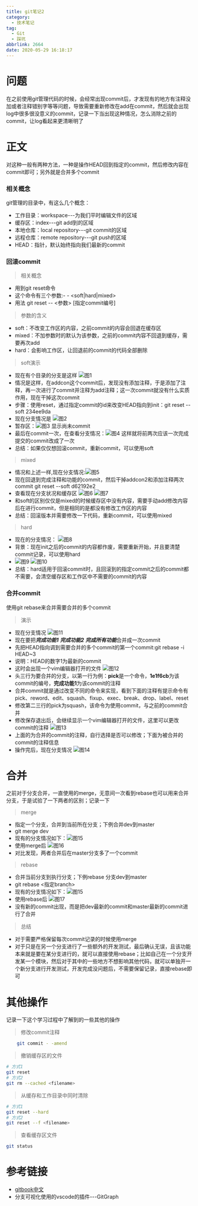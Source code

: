 ```yaml
---
title: git笔记2
category:
  - 技术笔记
tag:
  - Git
  - 踩坑
abbrlink: 2664
date: 2020-05-29 16:18:17
---
```


# 问题
在之前使用git管理代码的时候，会经常出现commit后，才发现有的地方有注释没加或者注释错别字等等问题，导致需要重新修改在add在commit，然后就会出现log中很多很没意义的commit，记录一下当出现这种情况，怎么消除之前的commit，让log看起来更清晰明了
<!-- more -->
# 正文
对这种一般有两种方法，一种是操作HEAD回到指定的commit，然后修改内容在commit即可；另外就是合并多个commit
### 相关概念
git管理的目录中，有这么几个概念：
- 工作目录：workspace---为我们平时编辑文件的区域
- 缓存区：index---git add到的区域
- 本地仓库：local repository---git commit的区域
- 远程仓库：remote repository---git push的区域
- HEAD：指针，默认始终指向我们最新的commit

### 回滚commit
>相关概念
- 用到git reset命令
- 这个命令有三个参数:- - <soft|hard|mixed>
- 用法 git reset -- <参数> [指定commit编号]

>参数的含义
- soft：不改变工作区的内容，之前commit的内容会回退在缓存区
- mixed：不加参数时的默认为该参数，之前的commit内容不回退到缓存，需要再次add
- hard：会影响工作区，让回退前的commit的代码全部删除

>soft演示
- 现在有个目录的分支是这样 ![图1](/img/git/git.png)
- 情况是这样，在addcon这个commit后，发现没有添加注释，于是添加了注释，再一次进行了commit并注释为add注释；这一次commit就没有什么实质作用，现在干掉这次commit
- 步骤：使用reset，通过指定commit的id来改变HEAD指向到init：git reset --soft 234ee9da 
- 现在分支情况是 ![图2](/img/git/git2.png)
- 暂存区：![图3](/img/git/git3.png) 显示尚未commit
- 最后在commit一次，在查看分支情况：![图4](/img/git/git4.png) 这样就将前两次应该一次完成提交的commit改成了一次
- 总结：如果仅仅想回滚commit，重新commit，可以使用soft

>mixed
- 情况和上述一样,现在分支情况:![图5](/img/git/git5.png) 
- 现在回退到完成注释和功能的commit，然后干掉addcon2和添加注释两次commit   git reset --soft d62192e2  
- 查看现在分支状况和缓存区 ![图6](/img/git/git6.png)  ![图7](/img/git/git7.png) 
- 和soft的区别仅仅是mixed的时候缓存区中没有内容，需要手动add修改内容后在进行commit，但是相同的是都没有修改工作区的内容
- 总结：回滚版本并需要修改一下代码，重新commit，可以使用mixed

>hard
- 现在的分支情况： ![图8](/img/git/git8.png) 
- 背景：现在init之后的commit的内容都作废，需要重新开始，并且要清楚commit记录，可以使用hard
- ![图9](/img/git/git9.png) ![图10](/img/git/git10.png) 
- 总结：hard适用于回滚commit时，且回滚到的指定commit之后的commit都不需要，会清空缓存区和工作区中不需要的commit的内容

### 合并commit
使用git rebase来合并需要合并的多个commit
>演示
- 现在分支情况 ![图11](/img/git/git11.png) 
- 现在要把***完成功能1*** ***完成功能2*** ***完成所有功能***合并成一次commit
- 先把HEAD指向调到需要合并的多个commit的第一个commit:git rebase -i HEAD~3
- 说明：HEAD的数字1为最新的commit
- 这时会出现一个vim编辑器打开的文件 ![图12](/img/git/git12.png) 
- 头三行为要合并的分支，以第一行为例：**pick**是一个命令，**1e1f6cb**为该commit的编号，**完成功能1**为该commit的注释
- 合并commit就是通过改变不同的命令来实现，看到下面的注释有提示命令有pick、reword、edit、squash、fixup、exec、break、drop、label、reset
- 修改第二三行的pick为squash，该命令为使用commit，与之前的commit合并
- 修改保存退出后，会继续显示一个vim编辑器打开的文件，这里可以更改commit的注释 ![图13](/img/git/git13.png)
- 上面的为合并的commit的注释，自行选择是否可以修改；下面为被合并的commit的注释信息 
- 操作完后，现在分支情况 ![图14](/img/git/git14.png)



# 合并
之前对于分支合并，一直使用的merge，无意间一次看到rebase也可以用来合并分支，于是试验了一下两者的区别；记录一下

>merge
- 指定一个分支，合并到当前所在分支；下例合并dev到master
- git merge dev
- 现有的分支情况如下：![图15](/img/git/git15.png)
- 使用merge后 ![图16](/img/git/git16.png)
- 对比发现，两者合并后在master分支多了一个commit

>rebase
- 合并当前分支到执行分支；下例rebase 分支dev到master
- git rebase <指定branch>
- 现有的分支情况如下：![图15](/img/git/git15.png)
- 使用rebase后 ![图17](/img/git/git17.png)
- 没有新的commit出现，而是把dev最新的commit和master最新的commit进行了合并

>总结
- 对于需要严格保留每次commit记录的时候使用merge
- 对于只是在另一个分支进行了一些额外的开发测试，最后确认无误，且该功能本来就是要在某分支进行的，就可以直接使用rebase；比如自己在一个分支开发某一个模块，然后对于其中的一些地方不想影响其他代码，就可以单独开一个新分支进行开发测试，开发完成没问题后，不需要保留记录，直接rebase即可


# 其他操作
记录一下这个学习过程中了解到的一些其他的操作
>修改commit注释
```bash
    git commit - -amend
```

>撤销缓存区的文件
```bash
# 方式1
git reset
# 方式2 
git rm --cached <filename>
```

>从缓存和工作目录中同时清除
```bash
# 方式1
git reset --hard
# 方式2
git reset --f <filename>
```

>查看缓存区文件
```bash
git status
```
# 参考链接
- [gitbook中文](http://gitbook.liuhui998.com/4_2.html)
- 分支可视化使用的vscode的插件---GitGraph